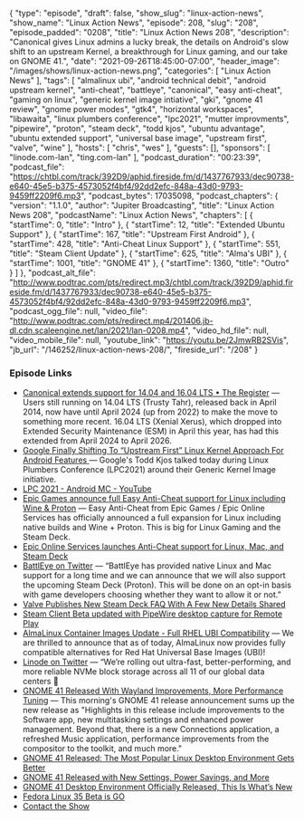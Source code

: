{
  "type": "episode",
  "draft": false,
  "show_slug": "linux-action-news",
  "show_name": "Linux Action News",
  "episode": 208,
  "slug": "208",
  "episode_padded": "0208",
  "title": "Linux Action News 208",
  "description": "Canonical gives Linux admins a lucky break, the details on Android's slow shift to an upstream Kernel, a breakthrough for Linux gaming, and our take on GNOME 41.",
  "date": "2021-09-26T18:45:00-07:00",
  "header_image": "/images/shows/linux-action-news.png",
  "categories": [
    "Linux Action News"
  ],
  "tags": [
    "almalinux ubi",
    "android technical debit",
    "android upstream kernel",
    "anti-cheat",
    "battleye",
    "canonical",
    "easy anti-cheat",
    "gaming on linux",
    "generic kernel image intiative",
    "gki",
    "gnome 41 review",
    "gnome power modes",
    "gtk4",
    "horizontal workspaces",
    "libawaita",
    "linux plumbers conference",
    "lpc2021",
    "mutter improvments",
    "pipewire",
    "proton",
    "steam deck",
    "todd kjos",
    "ubuntu advantage",
    "ubuntu extended support",
    "universal base image",
    "upstream first",
    "valve",
    "wine"
  ],
  "hosts": [
    "chris",
    "wes"
  ],
  "guests": [],
  "sponsors": [
    "linode.com-lan",
    "ting.com-lan"
  ],
  "podcast_duration": "00:23:39",
  "podcast_file": "https://chtbl.com/track/392D9/aphid.fireside.fm/d/1437767933/dec90738-e640-45e5-b375-4573052f4bf4/92dd2efc-848a-43d0-9793-9459ff2209f6.mp3",
  "podcast_bytes": 17035098,
  "podcast_chapters": {
    "version": "1.1.0",
    "author": "Jupiter Broadcasting",
    "title": "Linux Action News 208",
    "podcastName": "Linux Action News",
    "chapters": [
      {
        "startTime": 0,
        "title": "Intro"
      },
      {
        "startTime": 12,
        "title": "Extended Ubuntu Support"
      },
      {
        "startTime": 167,
        "title": "Upstream First Android"
      },
      {
        "startTime": 428,
        "title": "Anti-Cheat Linux Support"
      },
      {
        "startTime": 551,
        "title": "Steam Client Update"
      },
      {
        "startTime": 625,
        "title": "Alma's UBI"
      },
      {
        "startTime": 1001,
        "title": "GNOME 41"
      },
      {
        "startTime": 1360,
        "title": "Outro"
      }
    ]
  },
  "podcast_alt_file": "http://www.podtrac.com/pts/redirect.mp3/chtbl.com/track/392D9/aphid.fireside.fm/d/1437767933/dec90738-e640-45e5-b375-4573052f4bf4/92dd2efc-848a-43d0-9793-9459ff2209f6.mp3",
  "podcast_ogg_file": null,
  "video_file": "http://www.podtrac.com/pts/redirect.mp4/201406.jb-dl.cdn.scaleengine.net/lan/2021/lan-0208.mp4",
  "video_hd_file": null,
  "video_mobile_file": null,
  "youtube_link": "https://youtu.be/2JmwRB2SVis",
  "jb_url": "/146252/linux-action-news-208/",
  "fireside_url": "/208"
}


### Episode Links

  * [Canonical extends support for 14.04 and 16.04 LTS • The Register](https://www.theregister.com/2021/09/21/canonical_esm/ "Canonical extends support for 14.04 and 16.04 LTS • The Register") — Users still running on 14.04 LTS (Trusty Tahr), released back in April 2014, now have until April 2024 (up from 2022) to make the move to something more recent. 16.04 LTS (Xenial Xerus), which dropped into Extended Security Maintenance (ESM) in April this year, has had this extended from April 2024 to April 2026.
  * [Google Finally Shifting To “Upstream First” Linux Kernel Approach For Android Features ](https://www.phoronix.com/scan.php?page=news_item&px=Android-Linux-Upstream-First "Google Finally Shifting To “Upstream First” Linux Kernel Approach For Android Features ") — Google's Todd Kjos talked today during Linux Plumbers Conference (LPC2021) around their Generic Kernel Image initiative.
  * [LPC 2021 - Android MC - YouTube](https://www.youtube.com/watch?v=O_lCFGinFPM "LPC 2021 - Android MC - YouTube")
  * [Epic Games announce full Easy Anti-Cheat support for Linux including Wine & Proton](https://www.gamingonlinux.com/2021/09/epic-games-announce-full-easy-anti-cheat-for-linux-including-wine-a-proton "Epic Games announce full Easy Anti-Cheat support for Linux including Wine & Proton") — Easy Anti-Cheat from Epic Games / Epic Online Services has officially announced a full expansion for Linux including native builds and Wine + Proton. This is big for Linux Gaming and the Steam Deck.
  * [Epic Online Services launches Anti-Cheat support for Linux, Mac, and Steam Deck](https://dev.epicgames.com/en-US/news/epic-online-services-launches-anti-cheat-support-for-linux-mac-and-steam-deck "Epic Online Services launches Anti-Cheat support for Linux, Mac, and Steam Deck")
  * [BattlEye on Twitter](https://twitter.com/thebattleye/status/1441477816311291906 "BattlEye on Twitter") — “BattlEye has provided native Linux and Mac support for a long time and we can announce that we will also support the upcoming Steam Deck (Proton). This will be done on an opt-in basis with game developers choosing whether they want to allow it or not.” 
  * [Valve Publishes New Steam Deck FAQ With A Few New Details Shared](https://www.phoronix.com/scan.php?page=news_item&px=Steam-Deck-FAQ "Valve Publishes New Steam Deck FAQ With A Few New Details Shared")
  * [Steam Client Beta updated with PipeWire desktop capture for Remote Play](https://www.gamingonlinux.com/2021/09/steam-client-beta-updated-with-pipewire-desktop-capture-for-remote-play "Steam Client Beta updated with PipeWire desktop capture for Remote Play")
  * [AlmaLinux Container Images Update - Full RHEL UBI Compatibility](https://www.reddit.com/r/AlmaLinux/comments/pu2ubl/almalinux_container_images_update_full_rhel_ubi/ "AlmaLinux Container Images Update - Full RHEL UBI Compatibility") — We are thrilled to announce that as of today, AlmaLinux now provides fully compatible alternatives for Red Hat Universal Base Images (UBI)! 
  * [Linode on Twitter](https://twitter.com/linode/status/1440681048820514827 "Linode on Twitter") — “We’re rolling out ultra-fast, better-performing, and more reliable NVMe block storage across all 11 of our global data centers 🚀
  * [GNOME 41 Released With Wayland Improvements, More Performance Tuning](https://www.phoronix.com/scan.php?page=news_item&px=GNOME-41-Released "GNOME 41 Released With Wayland Improvements, More Performance Tuning") — This morning's GNOME 41 release announcement sums up the new release as "Highlights in this release include improvements to the Software app, new multitasking settings and enhanced power management. Beyond that, there is a new Connections application, a refreshed Music application, performance improvements from the compositor to the toolkit, and much more."
  * [GNOME 41 Released: The Most Popular Linux Desktop Environment Gets Better](https://news.itsfoss.com/gnome-41-release/ "GNOME 41 Released: The Most Popular Linux Desktop Environment Gets Better")
  * [GNOME 41 Released with New Settings, Power Savings, and More](https://www.omgubuntu.co.uk/2021/09/gnome-41-released-see-whats-new "GNOME 41 Released with New Settings, Power Savings, and More")
  * [GNOME 41 Desktop Environment Officially Released, This Is What’s New](https://9to5linux.com/gnome-41-desktop-environment-officially-released-this-is-whats-new "GNOME 41 Desktop Environment Officially Released, This Is What’s New")
  * [Fedora Linux 35 Beta is GO](https://lists.fedoraproject.org/archives/list/devel@lists.fedoraproject.org/thread/TQVFIM7TVNFUOYXXSTKONDSADDMOVADQ/ "Fedora Linux 35 Beta is GO")
  * [Contact the Show](http://linuxactionnews.com/contact "Contact the Show")


